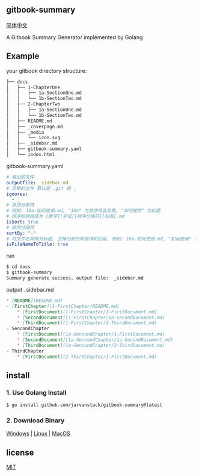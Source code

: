 ## gitbook-summary

[简体中文](README.zh-CN.md)

A Gitbook Summary Generator implemented by Golang

## Example

your gitbook directory structure:

```bash
├── docs
│   ├── 1-ChapterOne
│   │   ├── 1a-SectionOne.md
│   │   └── 1b-SectionTwo.md
│   ├── 2-ChapterTwo
│   │   ├── 1a-SectionOne.md
│   │   └── 1b-SectionTwo.md
│   ├── README.md
│   ├── _coverpage.md
│   ├── _media
│   │   └── icon.svg
│   ├── _sidebar.md
│   ├── gitbook-summary.yaml
│   └── index.html
```

gitbook-summary.yaml

```yaml
# 输出的文件 
outputfile: _sidebar.md
# 忽略的文件 默认是 .git 和 _
ignores:
  - _
# 排序分割符
# 例如: 10a-如何使用.md, "10a" 为排序将会忽略, "如何使用" 为标题
# 排序标题组成为 [数字][字母][排序分隔符][标题].md
isSort: true
# 排序分隔符
sortBy: "-"
# 将文件名转换为标题, 去掉分割符和排序和后缀, 例如: 10a-如何使用.md, "如何使用" 为标题, 首字母大写
isFileNameToTitle: true

```

run

```bash
$ cd docs
$ gitbook-summary 
Summary generate success, output file:  _sidebar.md 
```

output _sidebar.md

```markdown
* [README](README.md)
- [FirstChapter](1-FirstChapter/README.md)
    * [FirstDocument](1-FirstChapter/1-FirstDocument.md)
    * [SecondDocument](1-FirstChapter/1a-SecondDocument.md)
    * [ThirdDocument](1-FirstChapter/2-ThirdDocument.md)
- SencondChapter
    * [FirstDocument](1a-SencondChapter/1-FirstDocument.md)
    * [SecondDocument](1a-SencondChapter/1a-SecondDocument.md)
    * [ThirdDocument](1a-SencondChapter/2-ThirdDocument.md)
- ThirdChapter
    * [FirstDocument](2-ThirdChapter/1-FirstDocument.md)

```

## install

### 1. Use Golang Install

```bash
$ go install github.com/jarvanstack/gitbook-summary@latest
```

### 2. Download Binary

[Windows](release/gitbook-summary.exe) | [Linux](release/gitbook-summary) | [MacOS](release/gitbook-summary.darwin)

## license

[MIT](./LICENSE)
